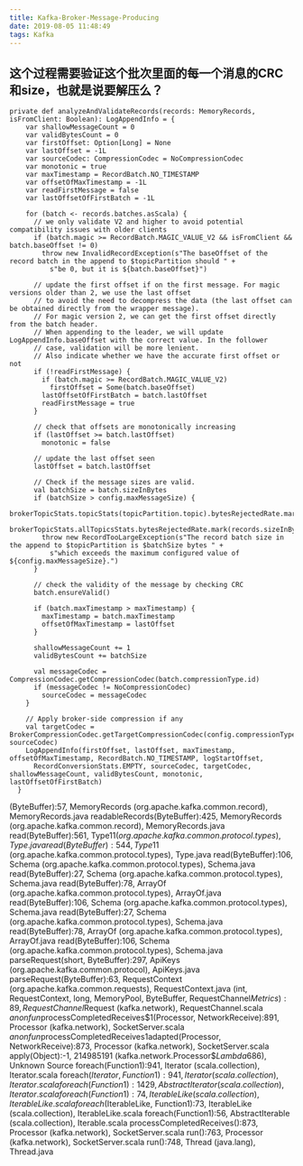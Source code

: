 ```yaml
---
title: Kafka-Broker-Message-Producing
date: 2019-08-05 11:48:49
tags: Kafka
---
```


## 这个过程需要验证这个批次里面的每一个消息的CRC和size，也就是说要解压么？
```
private def analyzeAndValidateRecords(records: MemoryRecords, isFromClient: Boolean): LogAppendInfo = {
    var shallowMessageCount = 0
    var validBytesCount = 0
    var firstOffset: Option[Long] = None
    var lastOffset = -1L
    var sourceCodec: CompressionCodec = NoCompressionCodec
    var monotonic = true
    var maxTimestamp = RecordBatch.NO_TIMESTAMP
    var offsetOfMaxTimestamp = -1L
    var readFirstMessage = false
    var lastOffsetOfFirstBatch = -1L

    for (batch <- records.batches.asScala) {
      // we only validate V2 and higher to avoid potential compatibility issues with older clients
      if (batch.magic >= RecordBatch.MAGIC_VALUE_V2 && isFromClient && batch.baseOffset != 0)
        throw new InvalidRecordException(s"The baseOffset of the record batch in the append to $topicPartition should " +
          s"be 0, but it is ${batch.baseOffset}")

      // update the first offset if on the first message. For magic versions older than 2, we use the last offset
      // to avoid the need to decompress the data (the last offset can be obtained directly from the wrapper message).
      // For magic version 2, we can get the first offset directly from the batch header.
      // When appending to the leader, we will update LogAppendInfo.baseOffset with the correct value. In the follower
      // case, validation will be more lenient.
      // Also indicate whether we have the accurate first offset or not
      if (!readFirstMessage) {
        if (batch.magic >= RecordBatch.MAGIC_VALUE_V2)
          firstOffset = Some(batch.baseOffset)
        lastOffsetOfFirstBatch = batch.lastOffset
        readFirstMessage = true
      }

      // check that offsets are monotonically increasing
      if (lastOffset >= batch.lastOffset)
        monotonic = false

      // update the last offset seen
      lastOffset = batch.lastOffset

      // Check if the message sizes are valid.
      val batchSize = batch.sizeInBytes
      if (batchSize > config.maxMessageSize) {
        brokerTopicStats.topicStats(topicPartition.topic).bytesRejectedRate.mark(records.sizeInBytes)
        brokerTopicStats.allTopicsStats.bytesRejectedRate.mark(records.sizeInBytes)
        throw new RecordTooLargeException(s"The record batch size in the append to $topicPartition is $batchSize bytes " +
          s"which exceeds the maximum configured value of ${config.maxMessageSize}.")
      }

      // check the validity of the message by checking CRC
      batch.ensureValid()

      if (batch.maxTimestamp > maxTimestamp) {
        maxTimestamp = batch.maxTimestamp
        offsetOfMaxTimestamp = lastOffset
      }

      shallowMessageCount += 1
      validBytesCount += batchSize

      val messageCodec = CompressionCodec.getCompressionCodec(batch.compressionType.id)
      if (messageCodec != NoCompressionCodec)
        sourceCodec = messageCodec
    }

    // Apply broker-side compression if any
    val targetCodec = BrokerCompressionCodec.getTargetCompressionCodec(config.compressionType, sourceCodec)
    LogAppendInfo(firstOffset, lastOffset, maxTimestamp, offsetOfMaxTimestamp, RecordBatch.NO_TIMESTAMP, logStartOffset,
      RecordConversionStats.EMPTY, sourceCodec, targetCodec, shallowMessageCount, validBytesCount, monotonic, lastOffsetOfFirstBatch)
  }
```


<init>(ByteBuffer):57, MemoryRecords (org.apache.kafka.common.record), MemoryRecords.java
readableRecords(ByteBuffer):425, MemoryRecords (org.apache.kafka.common.record), MemoryRecords.java
read(ByteBuffer):561, Type$11 (org.apache.kafka.common.protocol.types), Type.java
read(ByteBuffer):544, Type$11 (org.apache.kafka.common.protocol.types), Type.java
read(ByteBuffer):106, Schema (org.apache.kafka.common.protocol.types), Schema.java
read(ByteBuffer):27, Schema (org.apache.kafka.common.protocol.types), Schema.java
read(ByteBuffer):78, ArrayOf (org.apache.kafka.common.protocol.types), ArrayOf.java
read(ByteBuffer):106, Schema (org.apache.kafka.common.protocol.types), Schema.java
read(ByteBuffer):27, Schema (org.apache.kafka.common.protocol.types), Schema.java
read(ByteBuffer):78, ArrayOf (org.apache.kafka.common.protocol.types), ArrayOf.java
read(ByteBuffer):106, Schema (org.apache.kafka.common.protocol.types), Schema.java
parseRequest(short, ByteBuffer):297, ApiKeys (org.apache.kafka.common.protocol), ApiKeys.java
parseRequest(ByteBuffer):63, RequestContext (org.apache.kafka.common.requests), RequestContext.java
<init>(int, RequestContext, long, MemoryPool, ByteBuffer, RequestChannel$Metrics):89, RequestChannel$Request (kafka.network), RequestChannel.scala
$anonfun$processCompletedReceives$1(Processor, NetworkReceive):891, Processor (kafka.network), SocketServer.scala
$anonfun$processCompletedReceives$1$adapted(Processor, NetworkReceive):873, Processor (kafka.network), SocketServer.scala
apply(Object):-1, 214985191 (kafka.network.Processor$$Lambda$686), Unknown Source
foreach(Function1):941, Iterator (scala.collection), Iterator.scala
foreach$(Iterator, Function1):941, Iterator (scala.collection), Iterator.scala
foreach(Function1):1429, AbstractIterator (scala.collection), Iterator.scala
foreach(Function1):74, IterableLike (scala.collection), IterableLike.scala
foreach$(IterableLike, Function1):73, IterableLike (scala.collection), IterableLike.scala
foreach(Function1):56, AbstractIterable (scala.collection), Iterable.scala
processCompletedReceives():873, Processor (kafka.network), SocketServer.scala
run():763, Processor (kafka.network), SocketServer.scala
run():748, Thread (java.lang), Thread.java